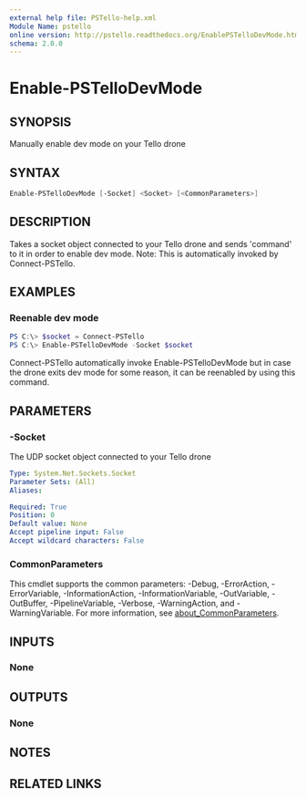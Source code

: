 ```yaml
---
external help file: PSTello-help.xml
Module Name: pstello
online version: http://pstello.readthedocs.org/EnablePSTelloDevMode.html
schema: 2.0.0
---
```


# Enable-PSTelloDevMode

## SYNOPSIS

Manually enable dev mode on your Tello drone

## SYNTAX

```powershell
Enable-PSTelloDevMode [-Socket] <Socket> [<CommonParameters>]
```

## DESCRIPTION

Takes a socket object connected to your Tello drone and sends 'command' to it in order to enable dev mode.
Note: This is automatically invoked by Connect-PSTello.

## EXAMPLES

### Reenable dev mode

```powershell
PS C:\> $socket = Connect-PSTello
PS C:\> Enable-PSTelloDevMode -Socket $socket
```

Connect-PSTello automatically invoke Enable-PSTelloDevMode but in case the drone exits dev mode for some reason, it can be reenabled by using this command.

## PARAMETERS

### -Socket

The UDP socket object connected to your Tello drone

```yaml
Type: System.Net.Sockets.Socket
Parameter Sets: (All)
Aliases:

Required: True
Position: 0
Default value: None
Accept pipeline input: False
Accept wildcard characters: False
```

### CommonParameters

This cmdlet supports the common parameters: -Debug, -ErrorAction, -ErrorVariable, -InformationAction, -InformationVariable, -OutVariable, -OutBuffer, -PipelineVariable, -Verbose, -WarningAction, and -WarningVariable. For more information, see [about_CommonParameters](http://go.microsoft.com/fwlink/?LinkID=113216).

## INPUTS

### None

## OUTPUTS

### None

## NOTES

## RELATED LINKS
